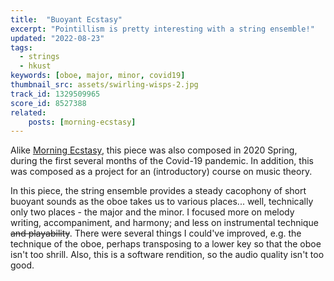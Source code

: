 ```yaml
---
title:  "Buoyant Ecstasy"
excerpt: "Pointillism is pretty interesting with a string ensemble!"
updated: "2022-08-23"
tags:
  - strings
  - hkust
keywords: [oboe, major, minor, covid19]
thumbnail_src: assets/swirling-wisps-2.jpg
track_id: 1329509965
score_id: 8527388
related:
    posts: [morning-ecstasy]
---
```


Alike [Morning Ecstasy](/posts/morning-ecstasy), this piece was also composed in 2020 Spring, during the first several months of the Covid-19 pandemic. In addition, this was composed as a project for an (introductory) course on music theory.

In this piece, the string ensemble provides a steady cacophony of short buoyant sounds as the oboe takes us to various places... well, technically only two places - the major and the minor. I focused more on melody writing, accompaniment, and harmony; and less on instrumental technique ~~and playability~~. There were several things I could've improved, e.g. the technique of the oboe, perhaps transposing to a lower key so that the oboe isn't too shrill. Also, this is a software rendition, so the audio quality isn't too good.
